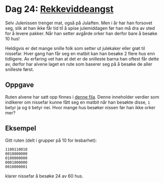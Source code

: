# Dag 24: [Rekkeviddeangst]()

Selv Julenissen trenger mat, også på Julaften. Men i år har han forsovet seg, slik at han ikke får tid til å spise julemiddagen før han må dra av sted for å levere pakker. Når han setter avgårde orker han derfor bare å besøke 10 hus!

Heldigvis er det mange snille folk som setter ut julekaker eller grøt til nissefar. Hver gang han får seg en matbit kan han besøke 2 flere hus enn tidligere. Av erfaring vet han at det er de snilleste barna han oftest får dette av, derfor har alvene laget en rute som baserer seg på å besøke de aller snilleste først.


## Oppgave

Ruten alvene har satt opp finnes i [denne fila](rute.txt). Denne inneholder verdier som indikerer om nissefar kunne fått seg en matbit når han besøkte disse, `1` betyr ja og `0` betyr nei. Hvor mange hus besøker nissen før han ikke orker mer?


## Eksempel

Gitt ruten (delt i grupper på 10 for lesbarhet):

```
1100110010
0010000000
0100000000
0001000000
0010000001
```

klarer nissefar å besøke 24 av 60 hus.